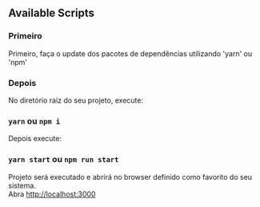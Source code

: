 ## Available Scripts

### Primeiro

Primeiro, faça o update dos pacotes de dependências utilizando 'yarn' ou 'npm'

### Depois

No diretório raiz do seu projeto, execute:

### `yarn` ou `npm i`

Depois execute:

### `yarn start` ou `npm run start`

Projeto será executado e abrirá no browser definido como favorito do seu sistema.<br>
Abra [http://localhost:3000](http://localhost:3000)

